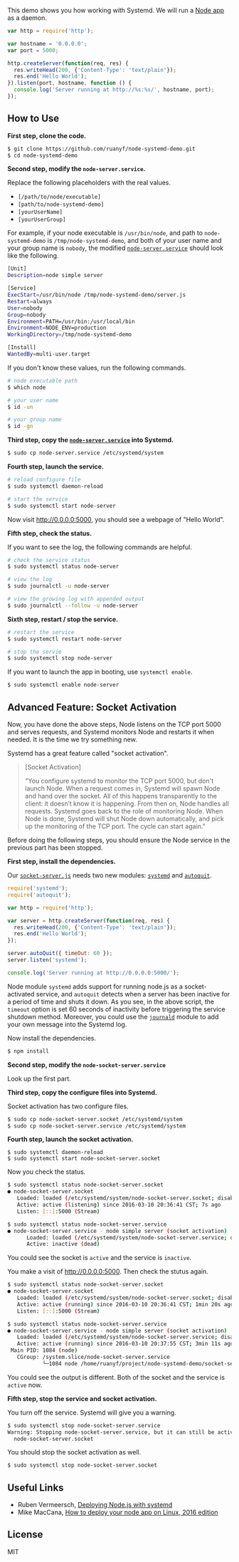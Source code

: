 This demo shows you how working with Systemd. We will run a [Node app](https://github.com/ruanyf/node-systemd-demo/blob/master/server.js) as a daemon.

```javascript
var http = require('http');

var hostname = '0.0.0.0';
var port = 5000;

http.createServer(function(req, res) {
  res.writeHead(200, {'Content-Type': 'text/plain'});
  res.end('Hello World');
}).listen(port, hostname, function () {
  console.log('Server running at http://%s:%s/', hostname, port);
});
```

## How to Use

**First step, clone the code.**

```bash
$ git clone https://github.com/ruanyf/node-systemd-demo.git
$ cd node-systemd-demo
```

**Second step, modify the `node-server.service`.**

Replace the following placeholders with the real values.

- `[/path/to/node/executable]`
- `[path/to/node-systemd-demo]`
- `[yourUserName]`
- `[yourUserGroup]`

For example, if your node executable is `/usr/bin/node`, and path to `node-systemd-demo` is `/tmp/node-systemd-demo`, and both of your user name and your group name is `nobody`, the modified [`node-server.service`](https://github.com/ruanyf/node-systemd-demo/blob/master/node-server.service) should look like the following.

```bash
[Unit]
Description=node simple server

[Service]
ExecStart=/usr/bin/node /tmp/node-systemd-demo/server.js
Restart=always
User=nobody
Group=nobody
Environment=PATH=/usr/bin:/usr/local/bin
Environment=NODE_ENV=production
WorkingDirectory=/tmp/node-systemd-demo

[Install]
WantedBy=multi-user.target
```

If you don't know these values, run the following commands.

```bash
# node executable path
$ which node

# your user name
$ id -un

# your group name
$ id -gn
```

**Third step, copy the [`node-server.service`](https://github.com/ruanyf/node-systemd-demo/blob/master/node-server.service) into Systemd.**

```bash
$ sudo cp node-server.service /etc/systemd/system
```

**Fourth step, launch the service.**

```bash
# reload configure file
$ sudo systemctl daemon-reload

# start the service
$ sudo systemctl start node-server
```

Now visit http://0.0.0.0:5000, you should see a webpage of "Hello World".

**Fifth step, check the status.**

If you want to see the log, the following commands are helpful.

```bash
# check the service status
$ sudo systemctl status node-server

# view the log
$ sudo journalctl -u node-server

# view the growing log with appended output
$ sudo journalctl --follow -u node-server
```

**Sixth step, restart / stop the service.**

```bash
# restart the service
$ sudo systemctl restart node-server

# stop the servie
$ sudo systemctl stop node-server
```

If you want to launch the app in booting, use `systemctl enable`.

```bash
$ sudo systemctl enable node-server
```

## Advanced Feature: Socket Activation

Now, you have done the above steps, Node listens on the TCP port 5000 and serves requests, and Systemd monitors Node and restarts it when needed. It is the time we try something new.

Systemd has a great feature called "socket activation".

> [Socket Activation]
>
> "You configure systemd to monitor the TCP port 5000, but don't launch Node. When a request comes in, Systemd will spawn Node and hand over the socket. All of this happens transparently to the client: it doesn’t know it is happening. From then on, Node handles all requests. Systemd goes back to the role of monitoring Node. When Node is done, Systemd will shut Node down automatically, and pick up the monitoring of the TCP port. The cycle can start again."

Before doing the following steps, you should ensure the Node service in the previous part has been stopped.

**First step, install the dependencies.**

Our [`socket-server.js`](https://github.com/ruanyf/node-systemd-demo/blob/master/socket-server.js) needs two new modules: [`systemd`](https://www.npmjs.com/package/systemd) and [`autoquit`](https://www.npmjs.com/package/autoquit).

```javascript
require('systemd');
require('autoquit');

var http = require('http');

var server = http.createServer(function(req, res) {
  res.writeHead(200, {'Content-Type': 'text/plain'});
  res.end('Hello World');
});

server.autoQuit({ timeOut: 60 });
server.listen('systemd');

console.log('Server running at http://0.0.0.0:5000/');
```

Node module `systemd` adds support for running node.js as a socket-activated service, and `autoquit` detects when a server has been inactive for a period of time and shuts it down. As you see, in the above script, the `timeout` option is set 60 seconds of inactivity before triggering the service shutdown method. Moreover, you could use the [`journald`](https://www.npmjs.com/package/journald) module to add your own message into the Systemd log.

Now install the dependencies.

```bash
$ npm install
```

**Second step, modify the `node-socket-server.service`**

Look up the first part.

**Third step, copy the configure files into Systemd.**

Socket activation has two configure files.

```bash
$ sudo cp node-socket-server.socket /etc/systemd/system
$ sudo cp node-socket-server.service /etc/systemd/system
```

**Fourth step, launch the socket activation.**

```
$ sudo systemctl daemon-reload
$ sudo systemctl start node-socket-server.socket
```

Now you check the status.

```bash
$ sudo systemctl status node-socket-server.socket
● node-socket-server.socket
   Loaded: loaded (/etc/systemd/system/node-socket-server.socket; disabled)
   Active: active (listening) since 2016-03-10 20:36:41 CST; 7s ago
   Listen: [::]:5000 (Stream)

$ sudo systemctl status node-socket-server.service
● node-socket-server.service - node simple server (socket activation)
      Loaded: loaded (/etc/systemd/system/node-socket-server.service; disabled)
      Active: inactive (dead)
```

You could see the socket is `active` and the service is `inactive`.

You make a visit of http://0.0.0.0:5000. Then check the stutus again.

```bash
$ sudo systemctl status node-socket-server.socket
● node-socket-server.socket
   Loaded: loaded (/etc/systemd/system/node-socket-server.socket; disabled)
   Active: active (running) since 2016-03-10 20:36:41 CST; 1min 20s ago
   Listen: [::]:5000 (Stream)

$ sudo systemctl status node-socket-server.service
● node-socket-server.service - node simple server (socket activation)
   Loaded: loaded (/etc/systemd/system/node-socket-server.service; disabled)
   Active: active (running) since 2016-03-10 20:37:55 CST; 3min 11s ago
 Main PID: 1084 (node)
   CGroup: /system.slice/node-socket-server.service
           └─1084 node /home/ruanyf/project/node-systemd-demo/socket-server.js
```

You could see the output is different. Both of the socket and the service is `active` now.

**Fifth step, stop the service and socket activation.**

You turn off the service. Systemd will give you a warning.

```bash
$ sudo systemctl stop node-socket-server.service
Warning: Stopping node-socket-server.service, but it can still be activated by:
  node-socket-server.socket
```

You should stop the socket activation as well.

```bash
$ sudo systemctl stop node-socket-server.socket
```

## Useful Links

- Ruben Vermeersch, [Deploying Node.js with systemd](https://rocketeer.be/articles/deploying-node-js-with-systemd/)
- Mike MacCana, [How to deploy your node app on Linux, 2016 edition](https://certsimple.com/blog/deploy-node-on-linux)

## License

MIT
